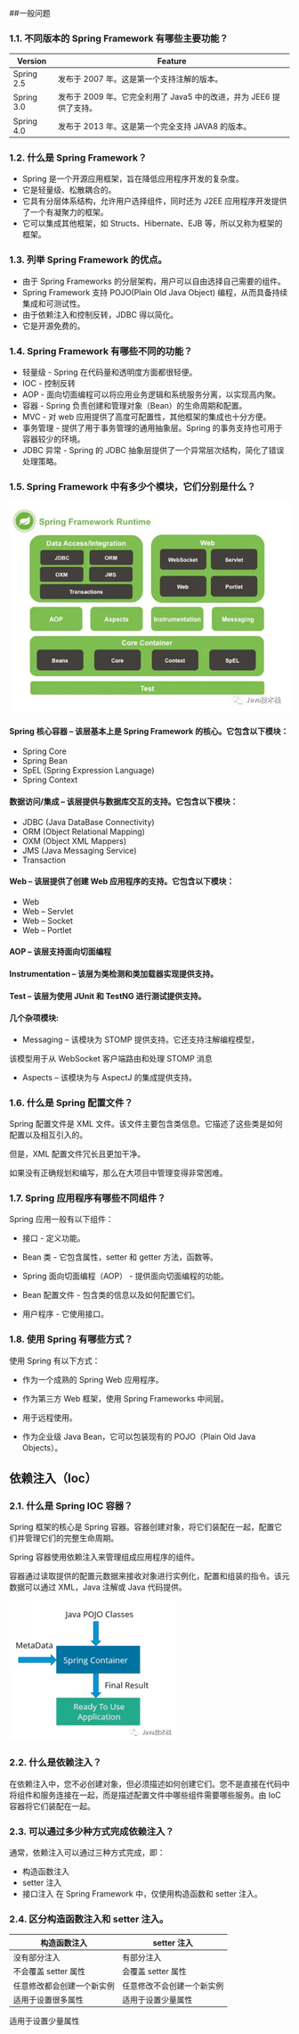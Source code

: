 ##一般问题
### 1.1. 不同版本的 Spring Framework 有哪些主要功能？
 Version  | Feature
 ---- | ----- 
 Spring 2.5  | 发布于 2007 年。这是第一个支持注解的版本。
 Spring 3.0  | 发布于 2009 年。它完全利用了 Java5 中的改进，并为 JEE6 提供了支持。
 Spring 4.0  | 发布于 2013 年。这是第一个完全支持 JAVA8 的版本。  
 ### 1.2. 什么是 Spring Framework？
 * Spring 是一个开源应用框架，旨在降低应用程序开发的复杂度。
 * 它是轻量级、松散耦合的。
 * 它具有分层体系结构，允许用户选择组件，同时还为 J2EE 应用程序开发提供了一个有凝聚力的框架。
 * 它可以集成其他框架，如 Structs、Hibernate、EJB 等，所以又称为框架的框架。
### 1.3. 列举 Spring Framework 的优点。
* 由于 Spring Frameworks 的分层架构，用户可以自由选择自己需要的组件。
* Spring Framework 支持 POJO(Plain Old Java Object) 编程，从而具备持续集成和可测试性。
* 由于依赖注入和控制反转，JDBC 得以简化。
* 它是开源免费的。
### 1.4. Spring Framework 有哪些不同的功能？
* 轻量级 - Spring 在代码量和透明度方面都很轻便。
* IOC - 控制反转
* AOP - 面向切面编程可以将应用业务逻辑和系统服务分离，以实现高内聚。
* 容器 - Spring 负责创建和管理对象（Bean）的生命周期和配置。
* MVC - 对 web 应用提供了高度可配置性，其他框架的集成也十分方便。
* 事务管理 - 提供了用于事务管理的通用抽象层。Spring 的事务支持也可用于容器较少的环境。
* JDBC 异常 - Spring 的 JDBC 抽象层提供了一个异常层次结构，简化了错误处理策略。
### 1.5. Spring Framework 中有多少个模块，它们分别是什么？

![Image text](img/1587023796.jpg)

#### Spring 核心容器 – 该层基本上是 Spring Framework 的核心。它包含以下模块：

* Spring Core
* Spring Bean
* SpEL (Spring Expression Language)
* Spring Context

#### 数据访问/集成 – 该层提供与数据库交互的支持。它包含以下模块：

* JDBC (Java DataBase Connectivity)
* ORM (Object Relational Mapping)
* OXM (Object XML Mappers)
* JMS (Java Messaging Service)
* Transaction

#### Web – 该层提供了创建 Web 应用程序的支持。它包含以下模块：

* Web
*  Web – Servlet
*  Web – Socket
*  Web – Portlet

#### AOP – 该层支持面向切面编程

#### Instrumentation – 该层为类检测和类加载器实现提供支持。

#### Test – 该层为使用 JUnit 和 TestNG 进行测试提供支持。

#### 几个杂项模块:

* Messaging – 该模块为 STOMP 提供支持。它还支持注解编程模型，

 该模型用于从 WebSocket 客户端路由和处理 STOMP 消息

* Aspects – 该模块为与 AspectJ 的集成提供支持。

### 1.6. 什么是 Spring 配置文件？

Spring 配置文件是 XML 文件。该文件主要包含类信息。它描述了这些类是如何配置以及相互引入的。

但是，XML 配置文件冗长且更加干净。

如果没有正确规划和编写，那么在大项目中管理变得非常困难。

### 1.7. Spring 应用程序有哪些不同组件？

Spring 应用一般有以下组件：

* 接口 - 定义功能。

* Bean 类 - 它包含属性，setter 和 getter 方法，函数等。

* Spring 面向切面编程（AOP） - 提供面向切面编程的功能。

* Bean 配置文件 - 包含类的信息以及如何配置它们。

* 用户程序 - 它使用接口。

### 1.8. 使用 Spring 有哪些方式？

使用 Spring 有以下方式：

* 作为一个成熟的 Spring Web 应用程序。

* 作为第三方 Web 框架，使用 Spring Frameworks 中间层。

* 用于远程使用。

* 作为企业级 Java Bean，它可以包装现有的 POJO（Plain Old Java Objects）。

## 依赖注入（Ioc）

### 2.1. 什么是 Spring IOC 容器？

Spring 框架的核心是 Spring 容器。容器创建对象，将它们装配在一起，配置它们并管理它们的完整生命周期。

Spring 容器使用依赖注入来管理组成应用程序的组件。

容器通过读取提供的配置元数据来接收对象进行实例化，配置和组装的指令。该元数据可以通过 XML，Java 注解或 Java 代码提供。

![Image text](img/1587024425.jpg)

### 2.2. 什么是依赖注入？

在依赖注入中，您不必创建对象，但必须描述如何创建它们。您不是直接在代码中将组件和服务连接在一起，而是描述配置文件中哪些组件需要哪些服务。由 IoC 容器将它们装配在一起。

### 2.3. 可以通过多少种方式完成依赖注入？

通常，依赖注入可以通过三种方式完成，即：

* 构造函数注入
* setter 注入
* 接口注入
在 Spring Framework 中，仅使用构造函数和 setter 注入。

### 2.4. 区分构造函数注入和 setter 注入。

  构造函数注入  | setter 注入
        ---- | ----- 
 没有部分注入            | 有部分注入
 不会覆盖 setter 属性    | 会覆盖 setter 属性
 任意修改都会创建一个新实例 | 任意修改不会创建一个新实例 
 适用于设置很多属性 | 适用于设置少量属性 
	







适用于设置少量属性
